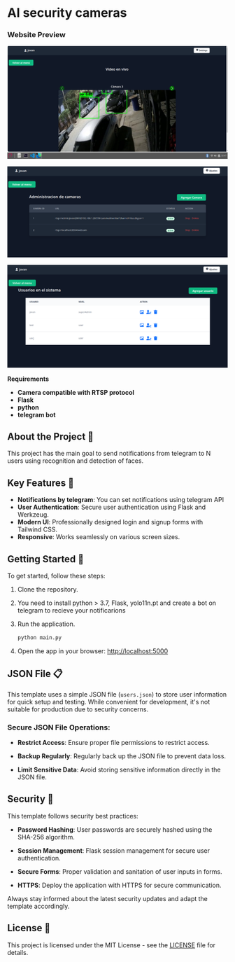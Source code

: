 <!-- Title -->
# AI security cameras
### Website Preview
<p align="center"> 
  <kbd>
    <img src="Viewcameravideo_A.png">
  </a>
  </kbd>
</p>
<p align="center"> 
  <kbd>
    <img src="camara_crud.png">
  </a>
  </kbd>
</p>
<p align="center"> 
  <kbd>
    <img src="optusersA.png">
  </a>
  </kbd>
</p>



**Requirements**
- **Camera compatible with RTSP protocol**
- **Flask**
- **python**
- **telegram bot**


<!-- About the Project -->
## About the Project 🚀

This project has the main goal to send notifications from telegram to N users using recognition and detection of faces.
 

<!-- Features -->
## Key Features 🌟
- **Notifications by telegram**: You can set notifications using telegram API
- **User Authentication**: Secure user authentication using Flask and Werkzeug.
- **Modern UI**: Professionally designed login and signup forms with Tailwind CSS.
- **Responsive**: Works seamlessly on various screen sizes.

<!-- Getting Started -->
## Getting Started 🚦

To get started, follow these steps:

1. Clone the repository.

2. You need to install python > 3.7, Flask, yolo11n.pt and create a bot on telegram to recieve your notificarions

3. Run the application.
   ```bash
   python main.py
   ```

3. Open the app in your browser: [http://localhost:5000](http://localhost:5000)


<!-- JSON File -->
## JSON File 📋

This template uses a simple JSON file (`users.json`) to store user information for quick setup and testing. While convenient for development, it's not suitable for production due to security concerns.

### Secure JSON File Operations:

- **Restrict Access**: Ensure proper file permissions to restrict access.

- **Backup Regularly**: Regularly back up the JSON file to prevent data loss.

- **Limit Sensitive Data**: Avoid storing sensitive information directly in the JSON file.

<!-- Security -->
## Security 🔐

This template follows security best practices:

- **Password Hashing**: User passwords are securely hashed using the SHA-256 algorithm.

- **Session Management**: Flask session management for secure user authentication.

- **Secure Forms**: Proper validation and sanitation of user inputs in forms.

- **HTTPS**: Deploy the application with HTTPS for secure communication.

Always stay informed about the latest security updates and adapt the template accordingly.




<!-- License -->
## License 📄

This project is licensed under the MIT License - see the [LICENSE](LICENSE) file for details.



